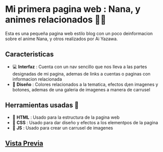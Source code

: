 # Mi primera pagina web : Nana, y animes relacionados 🍓✨

Esta es una pequeña pagina web estilo blog con un poco deinformacion sobre el anime Nana, y otros realizados por Ai Yazawa.

## Caracteristicas
+ 💻 **Interfaz** : Cuenta con un nav sencillo que nos lleva  a las partes designadas de mi pagina, ademas de links a cuentas o paginas con informacion relacionada
+ 🎨 **Diseño** : Colores relacionados a la tematica, efectos d¡en imagenes y botones, ademas de una galeria de imagenes a manera de carrusel

## Herramientas usadas 🔧
+ 📙 **HTML** : Usado para la estructura de la pagina web
+ 📘 **CSS** : Usado para dar diseño y efectos a los elementpos de la pagina
+ 📒 **JS** : Usado para crear un carrusel de imagenes 

## [Vista Previa](https://nanapagina-xail-s-projects.vercel.app/) 

